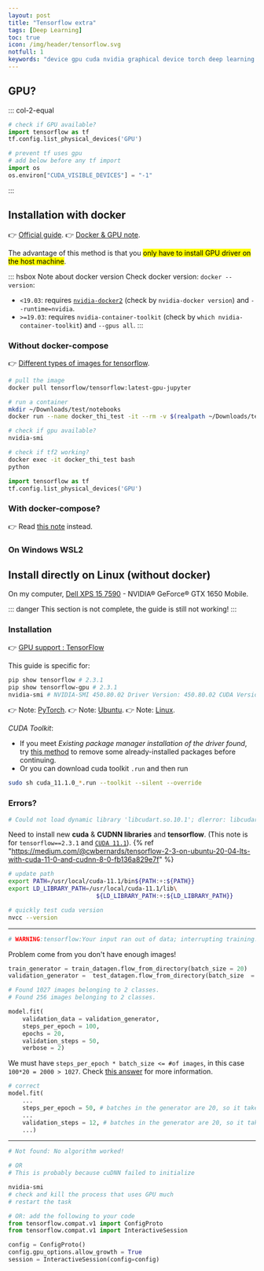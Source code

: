 ```yaml
---
layout: post
title: "Tensorflow extra"
tags: [Deep Learning]
toc: true
icon: /img/header/tensorflow.svg
notfull: 1
keywords: "device gpu cuda nvidia graphical device torch deep learning neural network dell xps 7590 gpu install nvidia installation torch docker nvidia-docker nvidia-container-runtime packages batch size problem"
---
```


## GPU?

::: col-2-equal
``` python
# check if GPU available?
import tensorflow as tf
tf.config.list_physical_devices('GPU')
```

``` python
# prevent tf uses gpu
# add below before any tf import
import os
os.environ["CUDA_VISIBLE_DEVICES"] = "-1"
```
:::

## Installation with docker

👉 [Official guide](https://www.tensorflow.org/install/docker).
👉 [Docker & GPU note](/docker-gpu).

The advantage of this method is that you <mark>only have to install GPU driver on the host machine</mark>.

::: hsbox Note about docker version
Check docker version: `docker --version`:

- `<19.03`: requires [`nvidia-docker2`](/docker-gpu#install-nvidia-docker2) (check by `nvidia-docker version`) and `--runtime=nvidia`.
- `>=19.03`: requires `nvidia-container-toolkit` (check by `which nvidia-container-toolkit`) and `--gpus all`.
:::

### Without docker-compose

👉 [Different types of images for tensorflow](https://www.tensorflow.org/install/docker#download_a_tensorflow_docker_image).

``` bash
# pull the image
docker pull tensorflow/tensorflow:latest-gpu-jupyter

# run a container
mkdir ~/Downloads/test/notebooks
docker run --name docker_thi_test -it --rm -v $(realpath ~/Downloads/test/notebooks):/tf/notebooks -p 8888:8888 tensorflow/tensorflow:latest-gpu-jupyter
```

``` bash
# check if gpu available?
nvidia-smi

# check if tf2 working?
docker exec -it docker_thi_test bash
python
```

``` python
import tensorflow as tf
tf.config.list_physical_devices('GPU')
```

### With docker-compose?

👉 Read [this note](/docker-gpu#using-docker-compose%3F) instead.

### On Windows WSL2

## Install directly on Linux (without docker)

On my computer, [Dell XPS 15 7590](https://www.dell.com/fr-fr/work/shop/laptops/15-7590/spd/xps-15-7590-laptop) - NVIDIA® GeForce® GTX 1650 Mobile.

::: danger
This section is not complete, the guide is still not working!
:::

### Installation

👉 [GPU support : TensorFlow](https://www.tensorflow.org/install/gpu)

This guide is specific for:

``` bash
pip show tensorflow # 2.3.1
pip show tensorflow-gpu # 2.3.1
nvidia-smi # NVIDIA-SMI 450.80.02 Driver Version: 450.80.02 CUDA Version: 11.0
```

👉 Note: [PyTorch](/pytorch#installation).
👉 Note: [Ubuntu](/fresh-installation-ubuntu).
👉 Note: [Linux](/linux-tips#gpu-nvdia-problems).

_CUDA Toolkit_:

- If you meet _Existing package manager installation of the driver found_, try [this method](https://askubuntu.com/questions/1211919/error-installing-cuda-toolkit-existing-package-manager-installation-of-the-driv) to remove some already-installed packages before continuing.
- Or you can download cuda toolkit `.run` and then run

``` bash
sudo sh cuda_11.1.0_*.run --toolkit --silent --override
```

### Errors?

``` bash
# Could not load dynamic library 'libcudart.so.10.1'; dlerror: libcudart.so.10.1: cannot open shared object file: No such file or directory
```

Need to install new **cuda** & **CUDNN libraries** and **tensorflow**. (This note is for `tensorflow==2.3.1` and [`CUDA 11.1`](https://developer.nvidia.com/cuda-downloads?target_os=Linux&target_arch=x86_64&target_distro=Ubuntu&target_version=2004&target_type=deblocal)). {% ref "https://medium.com/@cwbernards/tensorflow-2-3-on-ubuntu-20-04-lts-with-cuda-11-0-and-cudnn-8-0-fb136a829e7f" %}

``` bash
# update path
export PATH=/usr/local/cuda-11.1/bin${PATH:+:${PATH}}
export LD_LIBRARY_PATH=/usr/local/cuda-11.1/lib\
                         ${LD_LIBRARY_PATH:+:${LD_LIBRARY_PATH}}

# quickly test cuda version
nvcc --version
```

---

``` bash
# WARNING:tensorflow:Your input ran out of data; interrupting training. Make sure that your dataset or generator can generate at least `steps_per_epoch * epochs` batches (in this case, 2000 batches). You may need to use the repeat() function when building your dataset.
```

Problem come from you don't have enough images!

``` python
train_generator = train_datagen.flow_from_directory(batch_size = 20)
validation_generator =  test_datagen.flow_from_directory(batch_size  = 20)

# Found 1027 images belonging to 2 classes.
# Found 256 images belonging to 2 classes.

model.fit(
    validation_data = validation_generator,
    steps_per_epoch = 100,
    epochs = 20,
    validation_steps = 50,
    verbose = 2)
```

We must have `steps_per_epoch * batch_size <= #of images`, in this case `100*20 = 2000 > 1027`. Check [this answer](https://github.com/fizyr/keras-retinanet/issues/1449#issuecomment-691867911) for more information.

``` python
# correct
model.fit(
    ...
    steps_per_epoch = 50, # batches in the generator are 20, so it takes 1027//20 batches to get to 1027 images
    ...
    validation_steps = 12, # batches in the generator are 20, so it takes 256//20 batches to get to 256 images
    ...)
```

---

``` bash
# Not found: No algorithm worked!

# OR
# This is probably because cuDNN failed to initialize
```

``` bash
nvidia-smi
# check and kill the process that uses GPU much
# restart the task
```

``` python
# OR: add the following to your code
from tensorflow.compat.v1 import ConfigProto
from tensorflow.compat.v1 import InteractiveSession

config = ConfigProto()
config.gpu_options.allow_growth = True
session = InteractiveSession(config=config)
```
